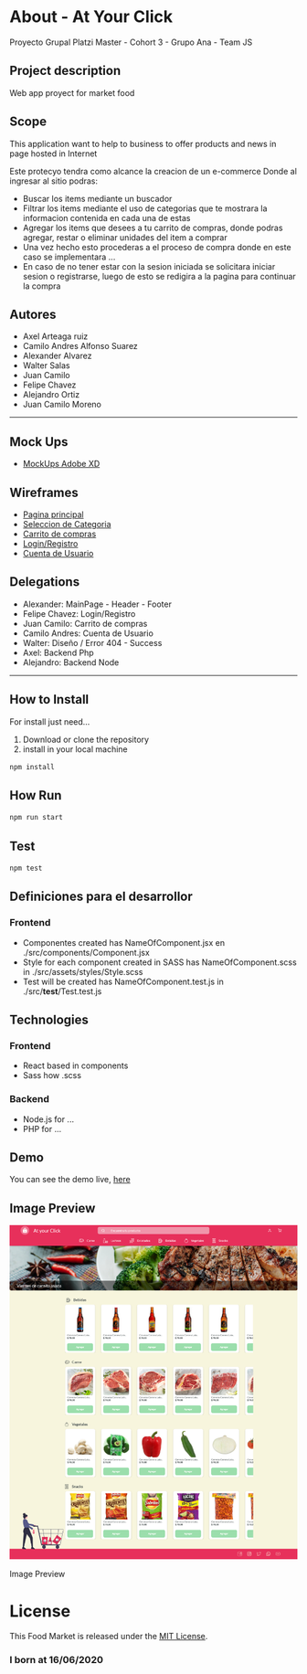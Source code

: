 
# About - At Your Click

Proyecto Grupal Platzi Master - Cohort 3 - Grupo Ana - Team JS

## Project description

Web app proyect for market food

## Scope

This application want to help to business to offer products and news in page hosted in Internet

Este protecyo tendra como alcance la creacion de un e-commerce
Donde al ingresar al sitio podras:

- Buscar los items mediante un buscador
- Filtrar los items mediante el uso de categorias que te mostrara la informacion contenida en cada una de estas
- Agregar los items que desees a tu carrito de compras, donde podras agregar, restar o eliminar unidades del item a comprar
- Una vez hecho esto procederas a el proceso de compra donde en este caso se implementara ...
- En caso de no tener estar con la sesion iniciada se solicitara iniciar sesion o registrarse, luego de esto se redigira a la pagina para continuar la compra

## Autores

- Axel Arteaga ruiz
- Camilo Andres Alfonso Suarez
- Alexander Alvarez
- Walter Salas
- Juan Camilo
- Felipe Chavez
- Alejandro Ortiz
- Juan Camilo Moreno

---

## Mock Ups

- [MockUps Adobe XD](https://xd.adobe.com/view/387e0f8a-766d-40a9-8d54-21293f55bb3e-6d2d/)

## Wireframes

- [Pagina principal](https://docs.google.com/drawings/d/1nLAGowmQsTm9Fm_FjySarD3YVaQZlAsiq2SaSrFgP7E/edit?usp=sharing)
- [Seleccion de Categoria](https://docs.google.com/drawings/d/1QdsPcsVG0hfi45lQyUkz_gAcpHL_o-zaIZkjZZZVys8/edit?usp=sharing)
- [Carrito de compras](https://docs.google.com/drawings/d/15oOWtrWIawqNjZeiD1g8ddk5lNrah_iRq6bFGQC2AwE/edit?usp=sharing)
- [Login/Registro](https://docs.google.com/drawings/d/1fD4bgBp5PBWeh1o_za6U2wZEtbIhDcAPfxm15pcp7OA/edit?usp=sharing)
- [Cuenta de Usuario](https://docs.google.com/drawings/d/1CNXst-WBV_pSlThwBVMDMtAF5rJYv3y66pYFcrUw88s/edit?usp=sharing)

## Delegations

- Alexander: MainPage - Header - Footer
- Felipe Chavez: Login/Registro
- Juan Camilo: Carrito de compras
- Camilo Andres: Cuenta de Usuario
- Walter: Diseño / Error 404 - Success
- Axel: Backend Php
- Alejandro: Backend Node

---

## How to Install

For install just need…

1. Download or clone the repository
2. install in your local machine

```jsx
npm install
```

## How Run
```jsx
npm run start
```

## Test
```jsx
npm test
```

## Definiciones para el desarrollor

### Frontend

- Componentes created has NameOfComponent.jsx en ./src/components/Component.jsx
- Style for each component created in SASS has NameOfComponent.scss in ./src/assets/styles/Style.scss
- Test will be created has NameOfComponent.test.js in ./src/__test__/Test.test.js

## Technologies

### Frontend
- React based in components
- Sass how .scss

### Backend
- Node.js for ...
- PHP for ...

## Demo

You can see the demo live, [here](https://mastereatsplatzi.github.io/Master-Eats/)

## Image Preview

![preview.png](preview.png)

Image Preview

# License

This Food Market is released under the [MIT License](https://opensource.org/licenses/MIT).

### I born at 16/06/2020